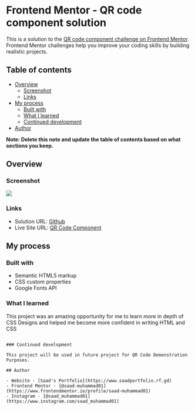 # Frontend Mentor - QR code component solution

This is a solution to the [QR code component challenge on Frontend Mentor](https://www.frontendmentor.io/challenges/qr-code-component-iux_sIO_H). Frontend Mentor challenges help you improve your coding skills by building realistic projects. 

## Table of contents

- [Overview](#overview)
  - [Screenshot](#screenshot)
  - [Links](#links)
- [My process](#my-process)
  - [Built with](#built-with)
  - [What I learned](#what-i-learned)
  - [Continued development](#continued-development)
- [Author](#author)

**Note: Delete this note and update the table of contents based on what sections you keep.**

## Overview

### Screenshot

![](https://res.cloudinary.com/dptauqdp8/image/upload/v1721322789/Screenshot_2024-07-18_211219_eaej9k.png)

### Links

- Solution URL: [Github](https://github.com/saad-muhammad01/QR-Code-Component)
- Live Site URL: [QR Code Component](https://qr-code-component-navy-one.vercel.app/)

## My process

### Built with

- Semantic HTML5 markup
- CSS custom properties
- Google Fonts API


### What I learned

This project was an amazing opportunity for me to learn more in depth of CSS Designs and helped me become more confident in writing HTML and CSS


```

### Continued development

This project will be used in future project for QR Code Demonstration Purposes.

## Author

- Website - [Saad's Portfolio](https://www.saadportfolio.rf.gd)
- Frontend Mentor - [@saad-muhammad01](https://www.frontendmentor.io/profile/saad-muhammad01)
- Instagram - [@saad_muhammad01](https://www.instagram.com/saad_muhammad01)
